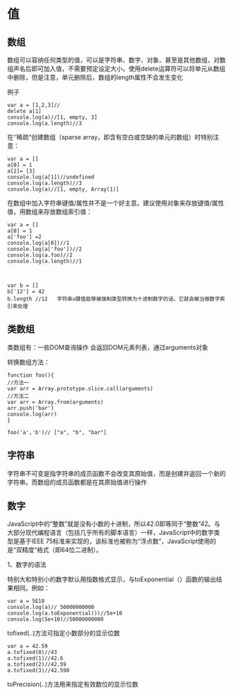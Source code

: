 # 值

## 数组

数组可以容纳任何类型的值，可以是字符串、数字、对象、甚至是其他数组，对数组声名后即可加入值，不需要预定设定大小，使用delete运算符可以将单元从数组中删除，但是注意，单元删除后，数组的length属性不会发生变化

例子

```
var a = [1,2,3]//
delete a[1]
console.log(a)//[1, empty, 3]
console.log(a.length)//3
```

在‘‘稀疏“创建数组（sparse array，即含有空白或空缺的单元的数组）时特别注意：

```
var a = []
a[0] = 1
a[2]= [3]
console.log(a[1])//undefined
console.log(a.length)//3
console.log(a)//[1, empty, Array(1)]
```

在数组中加入字符串键值/属性并不是一个好主意。建议使用对象来存放键值/属性值，用数组来存放数组索引值：

```
var a = []
a[0] = 1
a['foo'] =2
console.log(a[0])//1
console.log(a['foo'])//2
console.log(a.foo)//2
console.log(a.length)//1



var b = []
b['12'] = 42
b.length //12   字符串u键值能够被强制类型转换为十进制数字的话，它就会被当做数字索引来处理
```

## 类数组

类数组有：一些DOM查询操作 会返回DOM元素列表，通过arguments对象

转换数组方法：

```
function foo(){
//方法一
var arr = Array.prototype.slice.call(arguments)
//方法二
var arr = Array.from(arguments)
arr.push('bar')
console.log(arr)
}

foo('a','b')// ["a", "b", "bar"]
```

## 字符串

字符串不可变是指字符串的成员函数不会改变其原始值，而是创建并返回一个新的字符串。而数组的成员函数都是在其原始值进行操作

## 数字

JavaScript中的“整数”就是没有小数的十进制，所以42.0即等同于“整数”42。与大部分现代编程语言（包括几乎所有的脚本语言）一样，JavaScript中的数字类型是基于IEEE 75标准来实现的，该标准也被称为“浮点数”，JavaScript使用的是“双精度”格式（即64位二进制）。

1、数字的语法

特别大和特别小的数字默认用指数格式显示，与toExponential（）函数的输出结果相同。例如：

```
var a = 5E10
console.log(a)// 50000000000
console.log(a.toExponential())//5e+10
console.log(5e+10)//50000000000
```

tofixed(..)方法可指定小数部分的显示位数

```
var a = 42.59
a.tofixed(0)//43
a.tofixed(1)//42.6
a.tofixed(2)//42.59
a.tofixed(3)//42.590
```

toPrecision(..)方法用来指定有效数位的显示位数

